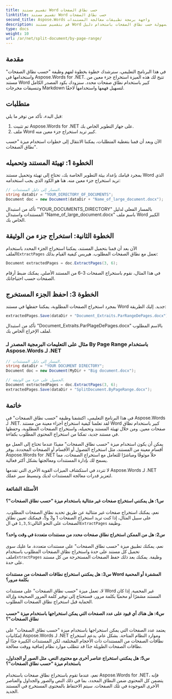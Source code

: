```yaml
---
title: تقسيم مستند Word حسب نطاق الصفحات
linktitle: تقسيم مستند Word حسب نطاق الصفحات
second_title: Aspose.Words واجهة برمجة تطبيقات معالجة المستندات
description: قم بتقسيم مستند Word بسهولة حسب نطاق الصفحات باستخدام دليل Aspose.Words for .NET خطوة بخطوة.
type: docs
weight: 10
url: /ar/net/split-document/by-page-range/
---
```


## مقدمة
في هذا البرنامج التعليمي، سنرشدك خطوة بخطوة لفهم وظيفة "حسب نطاق الصفحات" واستخدامها في Aspose.Words for .NET. تتيح لك هذه الميزة استخراج جزء معين من مستند Word كبير باستخدام نطاق صفحات محدد. سنزودك بكود المصدر الكامل وتنسيقات مخرجات Markdown لتسهيل فهمها واستخدامها لاحقًا.

## متطلبات
قبل البدء، تأكد من توفر ما يلي:

1. تم تثبيت Aspose.Words for .NET على جهاز التطوير الخاص بك.
2. ملف Word كبير تريد استخراج جزء معين منه.

الآن وبعد أن قمنا بتغطية المتطلبات، يمكننا الانتقال إلى خطوات استخدام ميزة "حسب نطاق الصفحات".

## الخطوة 1: تهيئة المستند وتحميله
بمجرد قيامك بإعداد بيئة التطوير الخاصة بك، تحتاج إلى تهيئة وتحميل مستند Word الذي تريد استخراج جزء معين منه. هنا هو الكود الذي يجب استخدامه:

```csharp
// المسار إلى دليل المستندات.
string dataDir = "YOUR_DIRECTORY_OF_DOCUMENTS";
Document doc = new Document(dataDir + "Name_of_large_document.docx");
```

تأكد من استبدال "YOUR_DOCUMENTS_DIRECTORY" بالمسار الفعلي لدليل المستندات واستبدال "Name_of_large_document.docx" باسم ملف Word الكبير الخاص بك.

## الخطوة الثانية: استخراج جزء من الوثيقة
 الآن بعد أن قمنا بتحميل المستند، يمكننا استخراج الجزء المحدد باستخدام الملف`ExtractPages` تعمل مع نطاق الصفحات المطلوب. هيريس كيفية القيام بذلك:

```csharp
Document extractedPages = doc.ExtractPages(3, 6);
```

في هذا المثال، نقوم باستخراج الصفحات 3-6 من المستند الأصلي. يمكنك ضبط أرقام الصفحات حسب احتياجاتك.

## الخطوة 3: احفظ الجزء المستخرج
بمجرد استخراج الصفحات المطلوبة، يمكننا حفظها في مستند Word جديد. إليك الطريقة:

```csharp
extractedPages.Save(dataDir + "Document_Extraits.ParRangeDePages.docx");
```

تأكد من استبدال "Document_Extraits.ParPlageDePages.docx" بالاسم المطلوب لملف الإخراج الخاص بك.

### مثال على التعليمات البرمجية المصدر لـ By Page Range باستخدام Aspose.Words لـ .NET

```csharp
// المسار إلى دليل المستندات.
string dataDir = "YOUR DOCUMENT DIRECTORY";
Document doc = new Document(MyDir + "Big document.docx");

// الحصول على جزء من الوثيقة.
Document extractedPages = doc.ExtractPages(3, 6);
extractedPages.Save(dataDir + "SplitDocument.ByPageRange.docx");
```

## خاتمة

في هذا البرنامج التعليمي، اكتشفنا وظيفة "حسب نطاق الصفحات" في Aspose.Words لـ .NET. لقد تعلمنا كيفية استخراج أجزاء معينة من مستند Word كبير باستخدام نطاق صفحات معين. ومن خلال تهيئة المستند وتحميله، واستخراج الصفحات المطلوبة، وحفظها في مستند جديد، تمكنا من استخراج المحتوى المطلوب بكفاءة.

يمكن أن يكون استخدام ميزة "حسب نطاق الصفحات" مفيدًا عندما تحتاج إلى العمل مع أقسام معينة من المستند، مثل استخراج الفصول أو الأقسام أو الصفحات المحددة. يوفر Aspose.Words for .NET حلاً موثوقًا ومباشرًا للتعامل مع استخراج الصفحات، مما يسمح لك بإدارة المستندات ومعالجتها بشكل أكثر فعالية.

لا تتردد في استكشاف الميزات القوية الأخرى التي تقدمها Aspose.Words لـ .NET لتعزيز قدرات معالجة المستندات لديك وتبسيط سير عملك.

### الأسئلة الشائعة

#### س1: هل يمكنني استخراج صفحات غير متتالية باستخدام ميزة "حسب نطاق الصفحات"؟
 نعم، يمكنك استخراج صفحات غير متتالية عن طريق تحديد نطاق الصفحات المطلوب. على سبيل المثال، إذا كنت تريد استخراج الصفحات 1 و3 و5، فيمكنك تعيين نطاق الصفحات على النحو التالي:`1,3,5` في ال`ExtractPages` وظيفة.

#### س2: هل من الممكن استخراج نطاق صفحات محدد من مستندات متعددة في وقت واحد؟
نعم، يمكنك تطبيق ميزة "حسب نطاق الصفحات" على مستندات متعددة. ما عليك سوى تحميل كل مستند على حدة واستخراج نطاق الصفحات المطلوب باستخدام ملف`ExtractPages` وظيفة. يمكنك بعد ذلك حفظ الصفحات المستخرجة من كل مستند على حدة.

#### س3: هل يمكنني استخراج نطاقات الصفحات من مستندات Word المشفرة أو المحمية بكلمة مرور؟
لا، تعمل ميزة "حسب نطاق الصفحات" على مستندات Word غير المحمية. إذا كان المستند مشفرًا أو محميًا بكلمة مرور، فستحتاج إلى توفير كلمة المرور الصحيحة وإزالة الحماية قبل استخراج نطاق الصفحات المطلوب.

#### س4: هل هناك أي قيود على عدد الصفحات التي يمكن استخراجها باستخدام ميزة "حسب نطاق الصفحات"؟
يعتمد عدد الصفحات التي يمكن استخراجها باستخدام ميزة "حسب نطاق الصفحات" على إمكانيات Aspose.Words لـ .NET وموارد النظام المتاحة. بشكل عام، يدعم استخراج نطاقات الصفحات من المستندات ذات الأحجام المختلفة، لكن المستندات الكبيرة جدًا أو نطاقات الصفحات الطويلة جدًا قد تتطلب موارد نظام إضافية ووقت معالجة.

#### س5: هل يمكنني استخراج عناصر أخرى مع محتوى النص، مثل الصور أو الجداول، باستخدام ميزة "حسب نطاق الصفحات"؟
نعم، عندما تقوم باستخراج نطاق صفحات باستخدام Aspose.Words for .NET، فإنه يتضمن كل المحتوى ضمن النطاق المحدد، بما في ذلك النص والصور والجداول والعناصر الأخرى الموجودة في تلك الصفحات. سيتم الاحتفاظ بالمحتوى المستخرج في المستند الجديد.

